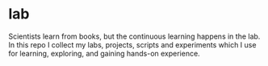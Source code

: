 # lab
Scientists learn from books, but the continuous learning happens in the lab. In this repo I collect my labs, projects, scripts and experiments which I use for learning, exploring, and gaining hands-on experience.

